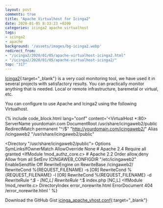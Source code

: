 ```yaml
---
layout: post
comments: true
title: "Apache Virtualhost for Icinga2"
date: 2020-01-05 8:33:23 +0200
categories: icinga2 apache virtualhost
tags:
- icinga2
- apache
background: '/assets/images/bg-icinga2.webp'
redirect_from: 
- "/icinga2/2020/01/05/apache-virtualhost-icinga2.html"
- "/icinga2/2020/01/05/apache-virtualhost-icinga2/"
top: "317"
---
```


[Icinga2](https://icinga.com/docs/icinga-2/latest/doc/01-about/){:target="_blank"} is a very cool monitoring tool, we have used it in several projects with satisfactory results. You can practically monitor anything that is needed. Local or remote infrastructure, baremetal or virtual, etc.

You can configure to use Apache and Icinga2 using the following Virtualhost.

{% include code_block.html lang="conf" content='<VirtualHost *:80>
  ServerName yourdomain.com
  DocumentRoot /usr/share/icingaweb2/public
  RedirectMatch permanent "^/$"   "http://yourdomain.com/icingaweb2/"
  Alias /icingaweb2 "/usr/share/icingaweb2/public"

  <Directory "/usr/share/icingaweb2/public">
    Options SymLinksIfOwnerMatch
    AllowOverride None
    <IfModule mod_authz_core.c>
      # Apache 2.4
      <RequireAll>
        Require all granted
      </RequireAll>
    </IfModule>
    <IfModule !mod_authz_core.c>
      # Apache 2.2
      Order allow,deny
      Allow from all
    </IfModule>
    SetEnv ICINGAWEB_CONFIGDIR "/etc/icingaweb2"
    EnableSendfile Off
    <IfModule mod_rewrite.c>
      RewriteEngine on
      RewriteBase /icingaweb2/
      RewriteCond %{REQUEST_FILENAME} -s [OR]
      RewriteCond %{REQUEST_FILENAME} -l [OR]
      RewriteCond %{REQUEST_FILENAME} -d
      RewriteRule ^.*$ - [NC,L]
      RewriteRule ^.*$ index.php [NC,L]
    </IfModule>
    <IfModule !mod_rewrite.c>
      DirectoryIndex error_norewrite.html
      ErrorDocument 404 /error_norewrite.html
    </IfModule>
  </Directory>
</VirtualHost>' %}

Download the GitHub Gist [icinga_apache_vhost.conf](https://gist.github.com/carlesloriente/e208a167ac882f30ee745659d8ae9f21){:target="_blank"}
